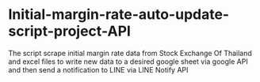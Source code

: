 # Initial-margin-rate-auto-update-script-project-API
The script scrape initial margin rate data from Stock Exchange Of Thailand and excel files to write new data to a desired google sheet via google API and then send a notification to LINE via LINE Notify API
